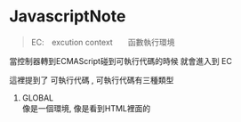 # JavascriptNote

>EC:　excution context       函數執行環境 <br>

當控制器轉到ECMAScript碰到可執行代碼的時候 就會進入到 EC

這裡提到了 可執行代碼 , 可執行代碼有三種類型

1. GLOBAL <br/>
  像是一個環境, 像是看到HTML裡面的 <script> 標籤, 或是加載external 的js代碼, 這個階段是不包含裡頭的忍和function 程式碼, 一旦引入後, 第一個接收到的代碼就是這個環境

2. FUNCTION<br/>
  就是函數. tips: 具體的函數體內的代碼並不包括內部函數的代碼 
  
3. EVAL<br/>
  eval()內的代碼
  
而EC 的建立包含了 1. 創立 2. 執行 兩個階段<br/>

1. 創立 <br/>
  指的是已經被調用, 但還未執行任一程式碼的狀態<br/>
  a. 創建scope chain<br/>
  b. 創建 var, function, arg<br/>
  c. 求得this 的值<br/>
  
2. 執行<br/>
  初始化變數的值和函數引用, 執行程式碼. 

*****

>ECS: excution context stack 執行環境的堆疊(tips: stack 後進先出) <br/>

因為瀏覽器渲的js 是為單線程, 所以代表了一次只能做一件事情, 其他的行為都會被放到ECS的頂部排隊

當你調用了一個函數, 時間點就會進入那個被調用的函數, 然後創建一個新的EC, 並將這個新的EC放到Stack的頂部, 因為是堆疊的關係, 如果調用函式內部的一個函式, 裡頭的函式就會先跑到頂部先執行, 最後執行完就回到永遠在最底部的global函式

時序 順排

`

    4. EC3   -> current
    3. EC2   -> 之後1
    2. EC1   -> 之後2
    1. global-> 永遠在最底(後進先出)
    
`



參考資料: [what-is-the-execution-context-in-javascript](http://davidshariff.com/blog/what-is-the-execution-context-in-javascript/)
